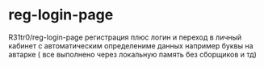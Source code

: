 # reg-login-page
R31tr0/reg-login-page регистрация плюс логин и переход в личный кабинет с автоматическим определениме данных например буквы на автарке ( все выполнено через локальную память без сборщиков и тд)
